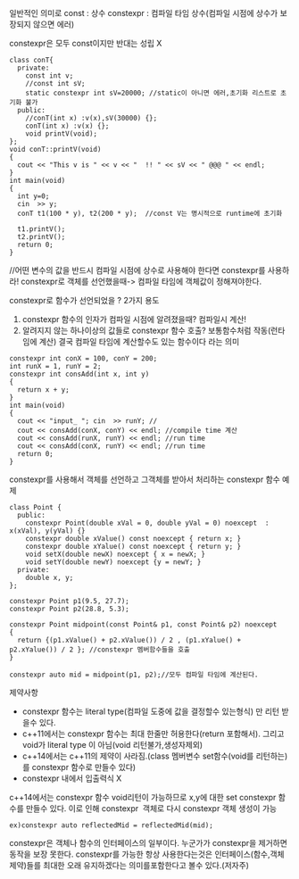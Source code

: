 일반적인 의미로
const : 상수 
constexpr : 컴파일 타임 상수(컴파일 시점에 상수가 보장되지 않으면 에러)

constexpr은 모두 const이지만 반대는 성립 X

```
class conT{
  private:
    const int v;                   
    //const int sV; 
    static constexpr int sV=20000; //static이 아니면 에러,초기화 리스트로 초기화 불가
  public: 
    //conT(int x) :v(x),sV(30000) {}; 
    conT(int x) :v(x) {};
    void printV(void);
};
void conT::printV(void)
{
  cout << "This v is " << v << "  !! " << sV << " @@@ " << endl;
}
int main(void)
{
  int y=0;
  cin  >> y;
  conT t1(100 * y), t2(200 * y);  //const V는 명시적으로 runtime에 초기화
  
  t1.printV();
  t2.printV();
  return 0;
}
```
//어떤 변수의 값을 반드시 컴파일 시점에 상수로 사용해야 한다면 constexpr를 사용하라!
constexpr로 객체를 선언했을때-> 컴파일 타임에 객체값이 정해져야한다.

constexpr로 함수가 선언되었을 ?
2가지 용도
1. constexpr 함수의 인자가 컴파일 시점에 알려졌을때? 컴파일시 계산!
2. 알려지지 않는 하나이상의 값들로 constexpr 함수 호출? 보통함수처럼 작동(런타임에 계산)
결국 컴파일 타임에 계산할수도 있는 함수이다 라는 의미

```
constexpr int conX = 100, conY = 200;
int runX = 1, runY = 2;
constexpr int consAdd(int x, int y)
{
  return x + y;
}
int main(void)
{
  cout << "input_ "; cin  >> runY; //
  cout << consAdd(conX, conY) << endl; //compile time 계산
  cout << consAdd(runX, runY) << endl; //run time 
  cout << consAdd(conX, runY) << endl; //run time 
  return 0;
}
```

constexpr를 사용해서 객체를 선언하고 그객체를 받아서 처리하는 constexpr 함수 예제

```
class Point {
  public:
    constexpr Point(double xVal = 0, double yVal = 0) noexcept  : x(xVal), y(yVal) {}
    constexpr double xValue() const noexcept { return x; }
    constexpr double xYalue() const noexcept { return y; }
    void setX(double newX) noexcept { x = newX; }
    void setY(double newY) noexcept {y = newY; }
  private: 
    double x, y;
};

constexpr Point p1(9.5, 27.7); 
constexpr Point p2(28.8, 5.3);

constexpr Point midpoint(const Point& p1, const Point& p2) noexcept
{
  return {(p1.xValue() + p2.xValue()) / 2 , (p1.xYalue() + p2.xYalue()) / 2 }; //constexpr 멤버함수들을 호출
}

constexpr auto mid = midpoint(p1, p2);//모두 컴파일 타임에 계산된다.

```
제약사항
- constexpr 함수는 literal type(컴파일 도중에 값을 결정할수 있는형식) 만 리턴 받을수 있다.
- c++11에서는 constexpr 함수는 최대 한줄만 허용한다(return 포함해서). 그리고 void가 literal type 이 아님(void 리턴불가,생성자제외)
- c++14에서는 c++11의 제약이 사라짐.(class 멤버변수 set함수(void를 리턴하는)를 constexpr 함수로 만들수 있다)
- constexpr 내에서 입출력식 X

c++14에서는 constexpr 함수 void리턴이 가능하므로 x,y에 대한 set constexpr 함수를 만들수 있다.
이로 인해 constexpr  객체로 다시 constexpr 객체 생성이 가능
```
ex)constexpr auto reflectedMid = reflectedMid(mid);
```
constexpr은 객체나 함수의 인터페이스의 일부이다. 누군가가 constexpr을 제거하면 동작을 보장 못한다.
constexpr를 가능한 항상 사용한다는것은 인터페이스(함수,객체 제약)들를 최대한 오래 유지하겠다는 의미를포함한다고 볼수 있다.(저자주)


